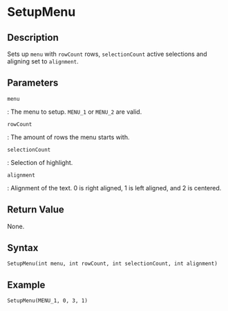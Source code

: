# SetupMenu

## Description
Sets up `menu` with `rowCount` rows, `selectionCount` active selections and aligning set to `alignment`.

## Parameters
`menu`

:   The menu to setup. `MENU_1` or `MENU_2` are valid.

`rowCount`

:   The amount of rows the menu starts with.

`selectionCount`

:   Selection of highlight.

`alignment`

:   Alignment of the text. 0 is right aligned, 1 is left aligned, and 2 is centered.

## Return Value
None.

## Syntax
```
SetupMenu(int menu, int rowCount, int selectionCount, int alignment)
```

## Example
```
SetupMenu(MENU_1, 0, 3, 1)
```
